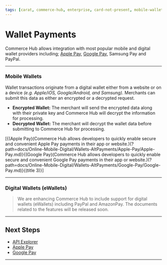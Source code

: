 ```yaml
---
tags: [carat, commerce-hub, enterprise, card-not-present, mobile-wallets, encrypted-wallet, decrypted-wallet, e-wallets, amazon-pay, apple-pay, google-pay, paypal, samsung-pay]
---
```


# Wallet Payments

Commerce Hub allows integration with most popular mobile and digital wallet providers including; [Apple Pay](?path=docs/Online-Mobile-Digital/Wallets-AltPayments/Apple-Pay/Apple-Pay.md), [Google Pay](?path=docs/Online-Mobile-Digital/Wallets-AltPayments/Google-Pay/Google-Pay.md), Samsung Pay and PayPal.

<!-- https://stripe.com/docs/payments/wallets -->

---

### Mobile Wallets

Wallet transactions originate from a digital wallet either from a website or on a device *(e.g. Apple/iOS, Google/Android, and Samsung)*. Merchants can submit this data as either an encrypted or a decrypted request. 

- **Encrypted Wallet:** The merchant will send the encrypted data along with their private key and Commerce Hub will decrypt the information for processing.
- **Decrypted Wallet:** The merchant will decrypt the wallet data before submitting to Commerce Hub for processing.

[{(Apple Pay)(Commerce Hub allows developers to quickly enable secure and convenient Apple Pay payments in their app or website.)(?path=docs/Online-Mobile-Digital/Wallets-AltPayments/Apple-Pay/Apple-Pay.md)}{(Google Pay)(Commerce Hub allows developers to quickly enable secure and convenient Google Pay payments in their app or website.)(?path=docs/Online-Mobile-Digital/Wallets-AltPayments/Google-Pay/Google-Pay.md)}{(title 3)}]

---

### Digital Wallets (eWallets)

<!-- theme: danger -->
> We are enhancing Commerce Hub to include support for digital wallets (eWallets) including PayPal and AmazonPay. The documents related to the features will be released soon. 

---

## Next Steps
- [API Explorer](../api/?type=post&path=/payments/v1/charges)
- [Apple Pay](?path=docs/Online-Mobile-Digital/Wallets-AltPayments/Apple-Pay/Apple-Pay.md)
- [Google Pay](?path=docs/Online-Mobile-Digital/Wallets-AltPayments/Google-Pay/Google-Pay.md)

---
